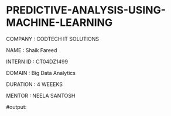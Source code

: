 # PREDICTIVE-ANALYSIS-USING-MACHINE-LEARNING
COMPANY : CODTECH IT SOLUTIONS

NAME : Shaik Fareed

INTERN ID : CT04DZ1499

DOMAIN : Big Data Analytics

DURATION : 4 WEEEKS

MENTOR : NEELA SANTOSH

#output:
